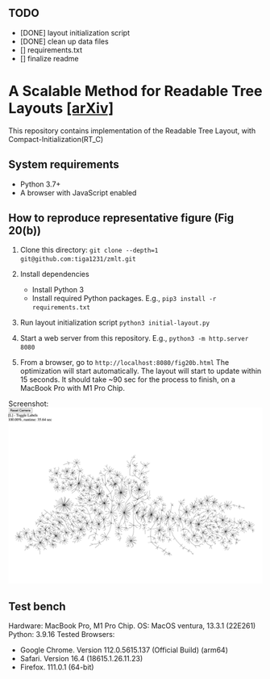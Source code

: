 ## TODO
- [DONE] layout initialization script 
- [DONE] clean up data files
- [] requirements.txt
- [] finalize readme

# A Scalable Method for Readable Tree Layouts [[arXiv]](https://arxiv.org/abs/2305.09925)
This repository contains implementation of the Readable Tree Layout, with Compact-Initialization(RT_C)

## System requirements
- Python 3.7+
- A browser with JavaScript enabled

## How to reproduce representative figure (Fig 20(b))
1. Clone this directory:
`git clone --depth=1 git@github.com:tiga1231/zmlt.git`

1. Install dependencies
    - Install Python 3
    - Install required Python packages. E.g., 
      `pip3 install -r requirements.txt`

1. Run layout initialization script
    `python3 initial-layout.py`

1. Start a web server from this repository. E.g.,
    `python3 -m http.server 8080`

1. From a browser, go to 
    `http://localhost:8080/fig20b.html`
    The optimization will start automatically. 
    The layout will start to update within 15 seconds.
    It should take ~90 sec for the process to finish, on a MacBook Pro with M1 Pro Chip.

Screenshot:
![screenshot](screenshot.png)


## Test bench
Hardware: MacBook Pro, M1 Pro Chip.
OS: MacOS ventura, 13.3.1 (22E261)
Python: 3.9.16
Tested Browsers: 
- Google Chrome. Version 112.0.5615.137 (Official Build) (arm64)
- Safari. Version 16.4 (18615.1.26.11.23)
- Firefox. 111.0.1 (64-bit)
